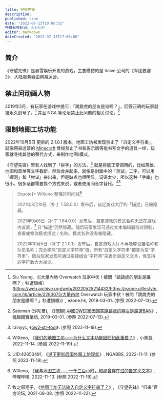 ```yaml
---
title: 守望先锋
description:
published: true
date: "2022-07-13T19:00:52"
特殊标签标记: #无标签
editor: markdown
dateCreated: "2022-07-13T17:06:00"
---
```


## 简介

《守望先锋》是暴雪娱乐开发的游戏，主要模仿的是 Valve 公司的《军团要塞2》，大陆服务器由网易运营。

## 禁止问动画人物

2019年3月，有玩家在游戏中提问：「跳跳虎的朋友是谁啊？」，回答正确的玩家就被永久封号了。[^2283675] 并且 NGA 等论坛禁止此问题的相关讨论。[^551385]

[^2283675]: Siu Yeung, 《[大量內地 Overwatch 玩家中伏！被問「跳跳虎的朋友是誰啊？」秒遭鎖帳](https://web.archive.org/web/20220525214432/https://ezone.ulifestyle.com.hk/article/2283675/大量內地 Overwatch 玩家中伏！被問「跳跳虎的朋友是誰啊？」秒遭鎖帳)》, ezone.hk, 2019-03-01. (参照 2022-07-13).

[^551385]:  Satoman (沙陀曼), 《[[閒聊] 中國OW玩家因回答跳跳虎的朋友是誰遭BAN](https://web.archive.org/web/20191220025449/https://www.ptt.cc/bbs/C_Chat/M.1551385723.A.F05.html)》, 批踢踢實業坊, 2019-03-01. (参照 2022-07-13).

## 限制地图工坊功能

2022年10月5日 更新的 2.1.0.1 版本，地图工坊被发现禁止了「自定义字符串」，就像网易运营的 [Minecraft](/game/Minecraft.md) 曾经禁止了书和告示牌等能书写文字的道具一样，玩家就寻找其他的替代方式，来制作地图/模式。

《守望先锋》里有人找到了「拼字」的方法，[^rainyyc] 就是将能正常调用的，比如英雄、地图和菜单等文字截断，然后合并起来，就像是封面中的「测试」二字，可以用「探测」和「尝试」拼出来，但是缺点也很明显，词语太少，所以这种「字库」也很小，很多话都需要换个方式来说，或者使用同音字替代。[^PTfyj][^8X3V4]

[^rainyyc]: rainyyc, 《[ow2-str-tool](https://rainyyc.github.io/ow2-str-tool/)》. (参照 2022-11-19).

[^PTfyj]: WiXeno, 《[我们的地图工坊——为什么文本功能回归如此重要？](https://archive.ph/PTfyj "https://xiaoheihe.cn/community/21982/list/94519066")》, 小黑盒, 2022-11-14. (参照 2022-11-19).

[^8X3V4]: UID:42653491, 《[说下更新后国外服工坊现状](https://archive.ph/8X3V4 "https://nga.178.com/read.php?tid=34247158")》, NGABBS, 2022-11-11. (参照 2022-11-19).

> [!quote]+ WiXeno 整理的时间线[^r2HcU]
>
> 2021年3月10日（补丁 1.58.0.0）发布后，自定游戏大厅的「描述」已被隐藏。
>
> 2021年9月8日（补丁 1.64.0.0）发布后，自定游戏的模式名称无法在游戏内设置，[^899086] 且“描述”仍然隐藏。随后玩家发现可通过文本编辑器绕过限制，查看或修改模式描述 / 名称。模式名称没有被隐藏。
>
> 2022年10月5日（补丁 2.1.0.1）发布后，自定游戏大厅不再能够设置名称和队伍名称；完全移除“自定义字符串”值，所有“自定义字符串”都变为空“字符串”。随后玩家发现可通过拼接组合“字符串”来表示自定义文本，但支持的字符数大大减少。

[^r2HcU]: WiXeno, 《[我与地图工坊——一千三百小时，和那曾存在过的自定义文本](https://archive.ph/r2HcU "https://www.bilibili.com/read/cv19750249")》, 哔哩哔哩, 2022-11-13. (参照 2022-11-19).

[^899086]: 牧之原翔子, 《[地图工坊无法输入自定义字符串了？](https://web.archive.org/web/20210925235138/http://bbs.ow.blizzard.cn/forum.php?mod=viewthread&tid=899086)》, 《守望先锋》“归来”官方论坛, 2021-09-08. (参照 2022-11-22).


